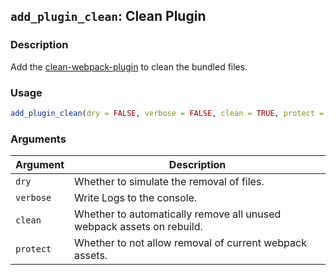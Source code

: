 ## `add_plugin_clean`: Clean Plugin

### Description


 Add the [clean-webpack-plugin](https://www.npmjs.com/package/clean-webpack-plugin) to
 clean the bundled files.


### Usage

```r
add_plugin_clean(dry = FALSE, verbose = FALSE, clean = TRUE, protect = TRUE)
```


### Arguments

Argument      |Description
------------- |----------------
```dry```     |     Whether to simulate the removal of files.
```verbose```     |     Write Logs to the console.
```clean```     |     Whether to automatically remove all unused webpack assets on rebuild.
```protect```     |     Whether to not allow removal of current webpack assets.

